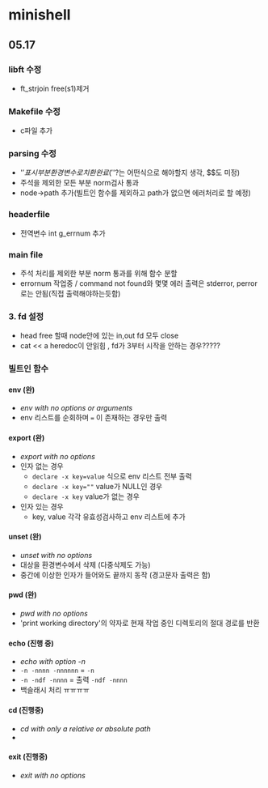 # minishell

## 05.17

### libft 수정
- ft_strjoin free(s1)제거

### Makefile 수정
- c파일 추가

### parsing 수정
- '$'표시부분 환경변수로 치환완료 ('$'?는 어떤식으로 해야할지 생각, $$도 미정)
- 주석을 제외한 모든 부분 norm검사 통과
- node->path 추가(빌트인 함수를 제외하고 path가 없으면 에러처리로 할 예정)

### headerfile
- 전역변수 int g_errnum 추가

### main file
- 주석 처리를 제외한 부분 norm 통과를 위해 함수 분할
- errornum 작업중 / command not found와 몇몇 에러 출력은 stderror, perror로는 안됨(직접 출력해야하는듯함)

### 3. fd 설정
- head free 할때 node안에 있는 in,out fd 모두 close
- cat << a heredoc이 안읽힘 , fd가 3부터 시작을 안하는 경우?????

### 빌트인 함수

#### env (완)
- _env with no options or arguments_
- env 리스트를 순회하며 `=` 이 존재하는 경우만 출력

#### export (완)
- _export with no options_
- 인자 없는 경우
    - `declare -x key=value` 식으로 env 리스트 전부 출력
    - `declare -x key=""` value가 NULL인 경우
    - `declare -x key` value가 없는 경우
- 인자 있는 경우
    - key, value 각각 유효성검사하고 env 리스트에 추가

#### unset (완)
- _unset with no options_
- 대상을 환경변수에서 삭제 (다중삭제도 가능)
- 중간에 이상한 인자가 들어와도 끝까지 동작 (경고문자 출력은 함)

#### pwd (완)
- _pwd with no options_
- 'print working directory'의 약자로 현재 작업 중인 디렉토리의 절대 경로를 반환

#### echo (진행 중)
- _echo with option -n_
- `-n -nnnn -nnnnnn` = `-n`
- `-n -ndf -nnnn` = 출력 `-ndf -nnnn`
- 백슬래시 처리 ㅠㅠㅠㅠ

#### cd (진행중)
- _cd with only a relative or absolute path_
- 

#### exit (진행중)
- _exit with no options_

